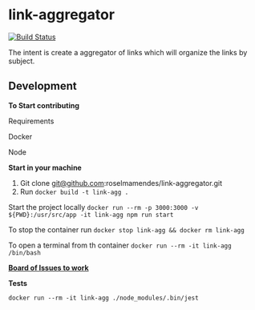 # link-aggregator
[![Build Status](https://travis-ci.org/roselmamendes/link-aggregator.svg?branch=master)](https://travis-ci.org/roselmamendes/link-aggregator)

The intent is create a aggregator of links which will organize the links by subject.

## Development

**To Start contributing**

Requirements

Docker

Node

**Start in your machine**

1. Git clone git@github.com:roselmamendes/link-aggregator.git
2. Run `docker build -t link-agg .`

Start the project locally `docker run --rm -p 3000:3000 -v ${PWD}:/usr/src/app -it link-agg npm run start`

To stop the container run `docker stop link-agg && docker rm link-agg`

To open a terminal from th container `docker run --rm -it link-agg /bin/bash`

**[Board of Issues to work](https://github.com/roselmamendes/link-aggregator/projects/1)**

**Tests**

`docker run --rm -it link-agg ./node_modules/.bin/jest`

